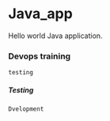 # Java_app
Hello world Java application.


### Devops training 

``` testing ```


##### Testing 
``` Dvelopment ```
